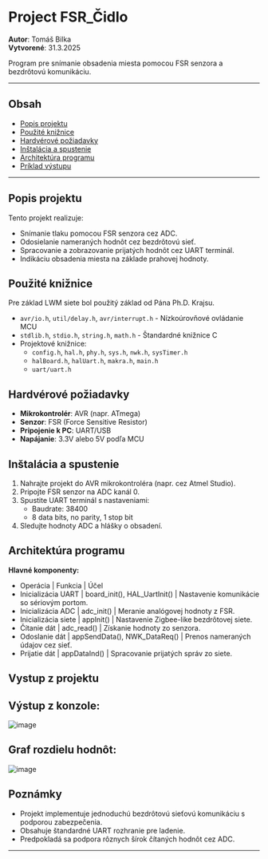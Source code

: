 # Project FSR_Čidlo

**Autor**: Tomáš Bilka  
**Vytvorené**: 31.3.2025  

Program pre snímanie obsadenia miesta pomocou FSR senzora a bezdrôtovú komunikáciu.

---

## Obsah

- [Popis projektu](#popis-projektu)
- [Použité knižnice](#použité-knižnice)
- [Hardvérové požiadavky](#hardvérové-požiadavky)
- [Inštalácia a spustenie](#inštalácia-a-spustenie)
- [Architektúra programu](#architektúra-programu)
- [Príklad výstupu](#príklad-výstupu)

---

## Popis projektu

Tento projekt realizuje:
- Snímanie tlaku pomocou FSR senzora cez ADC.
- Odosielanie nameraných hodnôt cez bezdrôtovú sieť.
- Spracovanie a zobrazovanie prijatých hodnôt cez UART terminál.
- Indikáciu obsadenia miesta na základe prahovej hodnoty.

## Použité knižnice
Pre základ LWM siete bol použitý základ od Pána Ph.D. Krajsu. 
- `avr/io.h`, `util/delay.h`, `avr/interrupt.h` - Nízkoúrovňové ovládanie MCU
- `stdlib.h`, `stdio.h`, `string.h`, `math.h` - Štandardné knižnice C
- Projektové knižnice:
  - `config.h`, `hal.h`, `phy.h`, `sys.h`, `nwk.h`, `sysTimer.h`
  - `halBoard.h`, `halUart.h`, `makra.h`, `main.h`
  - `uart/uart.h`

## Hardvérové požiadavky

- **Mikrokontrolér**: AVR (napr. ATmega)
- **Senzor**: FSR (Force Sensitive Resistor)
- **Pripojenie k PC**: UART/USB
- **Napájanie**: 3.3V alebo 5V podľa MCU

## Inštalácia a spustenie

1. Nahrajte projekt do AVR mikrokontroléra (napr. cez Atmel Studio).
2. Pripojte FSR senzor na ADC kanál 0.
3. Spustite UART terminál s nastaveniami:
   - Baudrate: 38400
   - 8 data bits, no parity, 1 stop bit
4. Sledujte hodnoty ADC a hlášky o obsadení.

## Architektúra programu

**Hlavné komponenty:**

- Operácia | Funkcia | Účel
- Inicializácia UART | board_init(), HAL_UartInit() | Nastavenie komunikácie so sériovým portom.
- Inicializácia ADC | adc_init() | Meranie analógovej hodnoty z FSR.
- Inicializácia siete | appInit() | Nastavenie Zigbee-like bezdrôtovej siete.
- Čítanie dát | adc_read() | Získanie hodnoty zo senzora.
- Odoslanie dát | appSendData(), NWK_DataReq() | Prenos nameraných údajov cez sieť.
- Prijatie dát | appDataInd() | Spracovanie prijatých správ zo siete.

## Vystup z projektu

## Výstup z konzole:
![image](https://github.com/user-attachments/assets/4458dd52-bb0d-42c7-a41a-f2ed53e76222)

## Graf rozdielu hodnôt:
![image](https://github.com/user-attachments/assets/dd068fa2-c434-4c3f-98f4-3f16761f0212)
## Poznámky

- Projekt implementuje jednoduchú bezdrôtovú sieťovú komunikáciu s podporou zabezpečenia.
- Obsahuje štandardné UART rozhranie pre ladenie.
- Predpokladá sa podpora rôznych šírok čítaných hodnôt cez ADC.

---

